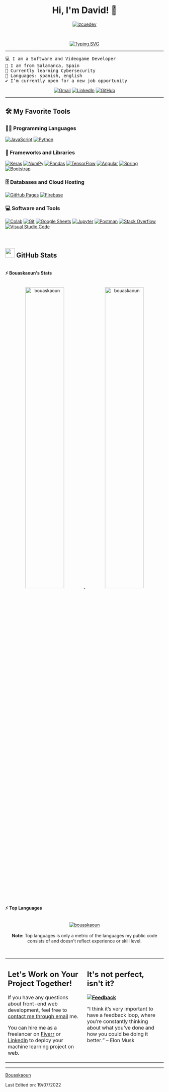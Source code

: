<h1 align="center">
Hi, I'm David! 👋
</h1>
<p align="center">
	<a href="https://github.com/IzcueDev">
		<img src="https://komarev.com/ghpvc/?username=izcuedev&label=Profile%20views&color=1CC051&style=flat" alt="izcuedev" />
	</a>
</p>
<br/>
<p align="center">
	<a href="https://git.io/typing-svg"><img src="https://readme-typing-svg.herokuapp.com?font=Fira+Code&pause=1000&color=11F772&center=true&width=435&lines=Software+Developer;Learning+new+stuff;Game+Dev;Always+improving" alt="Typing SVG" /></a>
</p>

<hr>

<pre>
💻 I am a Software and Videogame Developer
🚩 I am from Salamanca, Spain
🌱 Currently learning Cybersecurity
🌟 Languages: spanish, english
✔️ I’m currently open for a new job opportunity
</pre>
<p align="center">
	<a href="mailto:davidvicente.devv@gmail.com"><img img src="https://img.shields.io/badge/gmail-%23EA4335.svg?style=plastic&logo=gmail&logoColor=white" alt="Gmail"/></a>
	<a href="https://www.linkedin.com/in/david-vicente-izcue-0593b8327/"><img src="https://img.shields.io/badge/linkedin-%230A66C2.svg?style=plastic&logo=linkedin&logoColor=white" alt="LinkedIn"/></a>
	<a href="https://github.com/IzcueDev"><img src="https://img.shields.io/badge/github-%23181717.svg?style=plastic&logo=github&logoColor=white" alt="GitHub"/></a>
</p>
<hr>


## 🛠️ My Favorite Tools

### 👨‍💻 Programming Languages

<p>
    <a href="https://github.com/Bouaskaoun"><img alt="JavaScript" src="https://img.shields.io/badge/JavaScript%20-%23F7DF1E.svg?logo=javascript&logoColor=black"></a>
    <a href="https://github.com/Bouaskaoun"><img alt="Python" src="https://img.shields.io/badge/Python%20-%2314354C.svg?logo=python&logoColor=white"></a>

### 🧰 Frameworks and Libraries

<p>
    <a href="https://github.com/Bouaskaoun"><img alt="Keras" src="https://img.shields.io/badge/Keras%20-%23D00000.svg?logo=Keras&logoColor=white"></a>
    <a href="https://github.com/Bouaskaoun"><img alt="NumPy" src="https://img.shields.io/badge/Numpy%20-%23013243.svg?logo=numpy&logoColor=white"></a>
    <a href="https://github.com/Bouaskaoun"><img alt="Pandas" src="https://img.shields.io/badge/Pandas%20-%23150458.svg?logo=pandas&logoColor=white"></a>
    <a href="https://github.com/Bouaskaoun"><img alt="TensorFlow" src="https://img.shields.io/badge/TensorFlow%20-%23FF6F00.svg?logo=TensorFlow&logoColor=white"></a>
    <a href="https://github.com/Bouaskaoun"><img alt="Angular" src="https://img.shields.io/badge/Angular%20-%23D00000.svg?logo=Angular&logoColor=white"></a>
    <a href="https://github.com/Bouaskaoun"><img alt="Spring" src="https://img.shields.io/badge/Spring%20Boot%20-%2334A853.svg?logo=Springboot&logoColor=white"></a>
    <a href="https://github.com/Bouaskaoun"><img alt="Bootstrap" src="https://img.shields.io/badge/Bootstrap%20-%23150458.svg?logo=Bootstrap&logoColor=white"></a>
</p>

### 🗄️ Databases and Cloud Hosting

<p>
    <a href="https://github.com/Bouaskaoun"><img alt="GitHub Pages" src="https://img.shields.io/badge/GitHub%20Pages-%23327FC7.svg?logo=github&logoColor=white"></a>
    <a href="https://github.com/Bouaskaoun"><img alt="Firebase" src ="https://img.shields.io/badge/Firebase-%23FF6F00.svg?logo=firebase&logoColor=white"></a>
</p>

### 💻 Software and Tools

<p>
    <a href="https://github.com/Bouaskaoun"><img alt="Colab" src="https://img.shields.io/badge/Colab-00b56a.svg?logo=google-colab&logoColor=white"></a>
    <a href="https://github.com/Bouaskaoun"><img alt="Git" src="https://img.shields.io/badge/Git%20-%23F05033.svg?logo=git&logoColor=white"></a>
    <a href="https://github.com/Bouaskaoun"><img alt="Google Sheets" src="https://img.shields.io/badge/Google%20Sheets%20-%2334A853.svg?logo=google%20sheets&logoColor=white"></a>
    <a href="https://github.com/Bouaskaoun"><img alt="Jupyter" src="https://img.shields.io/badge/Jupyter%20-%23F37626.svg?logo=Jupyter&logoColor=white"></a>
    <a href="https://github.com/Bouaskaoun"><img alt="Postman" src="https://img.shields.io/badge/Postman-FF6C37?logo=postman&logoColor=white"></a>
    <a href="https://github.com/Bouaskaoun"><img alt="Stack Overflow" src="https://img.shields.io/badge/-Stack%20Overflow-FE7A16?logo=stack-overflow&logoColor=white"></a>
    <a href="https://github.com/Bouaskaoun"><img alt="Visual Studio Code" src="https://img.shields.io/badge/Visual%20Studio%20Code-0078d7.svg?logo=visual-studio-code&logoColor=white"></a>
</p>
</br>

<!--
### 👨🏽‍💻 Workspace
<p>
    <a href="https://github.com/Bouaskaoun"><img alt="Macbook Air M1" src="https://img.shields.io/badge/Apple-MacBook_Air_2020-999999?style=for-the-badge&logo=apple&logoColor=white"></a>
    <a href="https://github.com/Bouaskaoun"><img alt="Spotify" src="https://img.shields.io/badge/Spotify-1ED760?&style=for-the-badge&logo=spotify&logoColor=white"></a>
</p>
-->


## <a href="https://github.com/Bouaskaoun"><img src="https://www.blumbergdigital.com/wp-content/uploads/2020/10/stats-graphic-statistics-business-512.png" width="30"></a> GitHub Stats

<br/>
<summary><b>⚡ Bouaskaoun's Stats</b></summary>
<br/>
<p align="center">
	<a href="https://github.com/Bouaskaoun">
	<img width="49.5%" src="https://github-readme-stats.vercel.app/api?username=bouaskaoun&show_icons=true" alt="bouaskaoun">
	<img width="49.5%" src="https://github-readme-streak-stats.herokuapp.com/?user=bouaskaoun" alt="bouaskaoun">
	</a>
	<br/>
</p>
<br/>
<!--
<summary><b>⚡ Activity graph</b></summary>
<br/>
<p align="center">
	<a href="https://github.com/Bouaskaoun">
		<img src="https://activity-graph.herokuapp.com/graph?username=bouaskaoun&bg_color=ffffff&color=000000&line=000000&point=000000&area=true&hide_border=true" alt="bouaskaoun">
	</a>
</p>
<br/>
-->
<summary><b>⚡ Top Languages</b></summary>
<br/>

<p align="center">
	<a href="https://github.com/Bouaskaoun">
	<img src="https://github-readme-stats.vercel.app/api/top-langs/?username=bouaskaoun&langs_count=8&layout=compact" alt="bouaskaoun">
	</a>
	<br/>
<br/>
<b>Note:</b> Top languages is only a metric of the languages my public code consists of and doesn't reflect experience or skill level.
</p>
<br/>

<table style="border: none">
  <tr>
  <td width="50%" valign="top">

## Let's Work on Your Project Together!

If you have any questions about front-end web development, feel free to <a href="mailto:bouaskaoun.mohammed@gmail.com">contact me through email</a> me.

You can hire me as a freelancer on <a href="https://www.fiverr.com">Fiverr</a> or <a href="https://www.linkedin.com/in/bouaskaoun/">LinkedIn</a> to deploy your machine learning project on web.

  </td>
  <td width="50%" valign="top">

## It's not perfect, isn't it?

**<a href="https://github.com/Bouaskaoun"><img alt="Feedback" src="https://img.shields.io/badge/Ask%20me-anything-1abc9c.svg"></a>**

“I think it’s very important to have a feedback loop, where you’re constantly thinking about what you’ve done and how you could be doing it better.”
– Elon Musk

  </td>
  </tr>
</table>

------

[Bouaskaoun](https://github.com/Bouaskaoun)

Last Edited on: 19/07/2022
